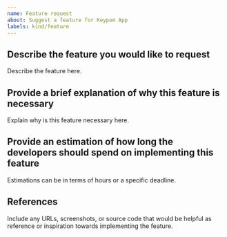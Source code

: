 ```yaml
---
name: Feature request
about: Suggest a feature for Keypom App
labels: kind/feature
---
```


## Describe the feature you would like to request
Describe the feature here. 

## Provide a brief explanation of why this feature is necessary
Explain why is this feature necessary here.

## Provide an estimation of how long the developers should spend on implementing this feature
Estimations can be in terms of hours or a specific deadline. 

## References
Include any URLs, screenshots, or source code that would be helpful as reference or inspiration towards implementing the feature.